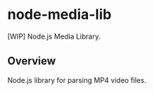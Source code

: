 # node-media-lib

[WIP] Node.js Media Library.

## Overview

Node.js library for parsing MP4 video files.
